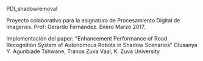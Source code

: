 PDI_shadowremoval

Proyecto colaborativo para la asignatura de Procesamiento Digital de Imagenes.
Prof: Gerardo Fernández.
Enero Marzo 2017.

Implementación del paper:
"Enhancement Performance of Road Recognition System of Autonomous Robots in Shadow Scenarios"
Olusanya Y. Agunbiade Tshwane, Tranos Zuva Vaal, K. Zuva University
